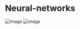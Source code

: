 # Neural-networks
![image](https://user-images.githubusercontent.com/66523444/141516983-ae0948a5-11f7-4a3a-827d-6aa791ee138c.png)
![image](https://user-images.githubusercontent.com/66523444/141517094-2e5d225e-d4ff-4cc4-b2f7-595f389b720a.png)
